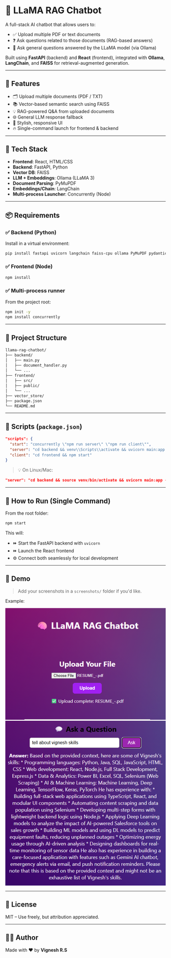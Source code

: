 # 🧠 LLaMA RAG Chatbot

A full-stack AI chatbot that allows users to:

- ✅ Upload multiple PDF or text documents  
- ❓ Ask questions related to those documents (RAG-based answers)  
- 💬 Ask general questions answered by the LLaMA model (via Ollama)

Built using **FastAPI** (backend) and **React** (frontend), integrated with **Ollama**, **LangChain**, and **FAISS** for retrieval-augmented generation.

---

## 🚀 Features

- 🗂️ Upload multiple documents (PDF / TXT)
- 📚 Vector-based semantic search using FAISS
- 💡 RAG-powered Q&A from uploaded documents
- 🌐 General LLM response fallback
- 🎨 Stylish, responsive UI
- 🔥 Single-command launch for frontend & backend

---

## 🧱 Tech Stack

- **Frontend**: React, HTML/CSS
- **Backend**: FastAPI, Python
- **Vector DB**: FAISS
- **LLM + Embeddings**: Ollama (LLaMA 3)
- **Document Parsing**: PyMuPDF
- **Embeddings/Chain**: LangChain
- **Multi-process Launcher**: Concurrently (Node)

---

## 📦 Requirements

### ✅ Backend (Python)

Install in a virtual environment:

```bash
pip install fastapi uvicorn langchain faiss-cpu ollama PyMuPDF pydantic python-multipart
```

### ✅ Frontend (Node)

```bash
npm install
```

### ✅ Multi-process runner

From the project root:

```bash
npm init -y
npm install concurrently
```

---

## 📁 Project Structure

```
llama-rag-chatbot/
├── backend/
│   ├── main.py
│   ├── document_handler.py
│   └── ...
├── frontend/
│   ├── src/
│   ├── public/
│   └── ...
├── vector_store/
├── package.json
└── README.md
```

---

## 🔧 Scripts (`package.json`)

```json
"scripts": {
  "start": "concurrently \"npm run server\" \"npm run client\"",
  "server": "cd backend && venv\\Scripts\\activate && uvicorn main:app --reload",
  "client": "cd frontend && npm start"
}
```

> 💡 On Linux/Mac:
```json
"server": "cd backend && source venv/bin/activate && uvicorn main:app --reload"
```

---

## 🧪 How to Run (Single Command)

From the root folder:

```bash
npm start
```

This will:

* ⏩ Start the FastAPI backend with `uvicorn`
* ⏩ Launch the React frontend
* ⚙️ Connect both seamlessly for local development

---

## 📸 Demo

> Add your screenshots in a `screenshots/` folder if you'd like.

Example:

![Upload Demo](./screenshots/upload.png)  
![Chat Demo](./screenshots/chat.png)

---

## 📄 License

MIT – Use freely, but attribution appreciated.

---

## 🙋‍♂️ Author

Made with ❤️ by **Vignesh R.S**
